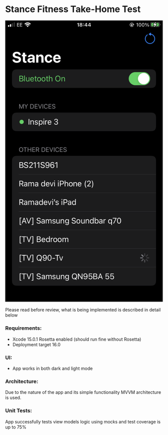 # Stance Fitness Take-Home Test

![APP UI](https://github.com/vamsiac/Stance/blob/main/Screenshot%202024-02-15%20at%2018.44.09.png)

Please read before review, what is being implemented is described in detail below

### Requirements:
- Xcode 15.0.1 Rosetta enabled (should run fine without Rosetta)
- Deployment target 16.0

### UI:
- App works in both dark and light mode

### Architecture:
Due to the nature of the app and its simple functionality MVVM architecture is used.

### Unit Tests:
App successfully tests view models logic using mocks and test coverage is up to 75%
